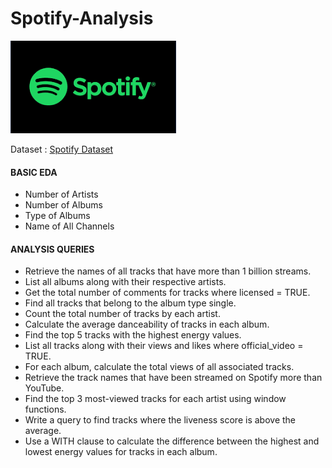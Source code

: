 # Spotify-Analysis

![](/logo2.png)

Dataset : [Spotify Dataset](https://www.kaggle.com/datasets/sanjanchaudhari/spotify-dataset)

#### BASIC EDA 
* Number of Artists
* Number of Albums
* Type of Albums
* Name of All Channels

#### ANALYSIS QUERIES 
* Retrieve the names of all tracks that have more than 1 billion streams.
* List all albums along with their respective artists.
* Get the total number of comments for tracks where licensed = TRUE.
* Find all tracks that belong to the album type single.
* Count the total number of tracks by each artist.
* Calculate the average danceability of tracks in each album.
* Find the top 5 tracks with the highest energy values.
* List all tracks along with their views and likes where official_video = TRUE.
* For each album, calculate the total views of all associated tracks.
* Retrieve the track names that have been streamed on Spotify more than YouTube.
* Find the top 3 most-viewed tracks for each artist using window functions.
* Write a query to find tracks where the liveness score is above the average.
* Use a WITH clause to calculate the difference between the highest and lowest energy values for tracks in each album.
